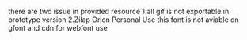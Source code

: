 there are two issue in provided resource 
1.all gif is not exportable in prototype version
2.Zilap Orion Personal Use this font is not aviable on gfont and cdn for webfont use
